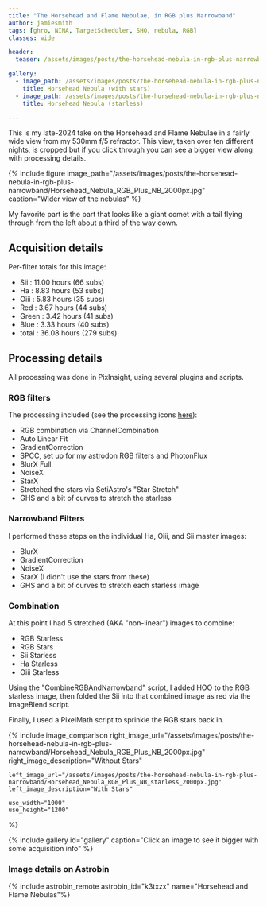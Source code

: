 ```yaml
---
title: "The Horsehead and Flame Nebulae, in RGB plus Narrowband"
author: jamiesmith
tags: [ghro, NINA, TargetScheduler, SHO, nebula, RGB]
classes: wide

header:
  teaser: /assets/images/posts/the-horsehead-nebula-in-rgb-plus-narrowband/Horsehead_Nebula_RGB_Plus_NB_cropped.jpg

gallery:
  - image_path: /assets/images/posts/the-horsehead-nebula-in-rgb-plus-narrowband/Horsehead_Nebula_RGB_Plus_NB_2000px.jpg
    title: Horsehead Nebula (with stars)
  - image_path: /assets/images/posts/the-horsehead-nebula-in-rgb-plus-narrowband/Horsehead_Nebula_RGB_Plus_NB_starless_2000px.jpg
    title: Horsehead Nebula (starless)

---
```


This is my late-2024 take on the Horsehead and Flame Nebulae in a fairly wide view from my 
530mm f/5 refractor. This view, taken over ten different nights, is cropped but if you 
click through you can see a bigger view along with processing details.

<!--more-->

{%
  include figure image_path="/assets/images/posts/the-horsehead-nebula-in-rgb-plus-narrowband/Horsehead_Nebula_RGB_Plus_NB_2000px.jpg"
  caption="Wider view of the nebulas"
%}

My favorite part is the part that looks like a giant comet with a tail flying through from the left about a third of the way down. 

## Acquisition details

Per-filter totals for this image:
- Sii   :  11.00 hours (66 subs)
- Ha    :   8.83 hours (53 subs)
- Oiii  :   5.83 hours (35 subs)
- Red   :   3.67 hours (44 subs)
- Green :   3.42 hours (41 subs)
- Blue  :   3.33 hours (40 subs)
- total :  36.08 hours (279 subs)

## Processing details

All processing was done in PixInsight, using several plugins and scripts.

### RGB filters
The processing included (see the processing icons [here](https://github.com/jamiesmith/pixinsight-icons)):
- RGB combination via ChannelCombination
- Auto Linear Fit
- GradientCorrection
- SPCC, set up for my astrodon RGB filters and PhotonFlux
- BlurX Full
- NoiseX
- StarX
- Stretched the stars via SetiAstro's "Star Stretch"
- GHS and a bit of curves to stretch the starless

### Narrowband Filters
I performed these steps on the individual Ha, Oiii, and Sii master images:
- BlurX
- GradientCorrection
- NoiseX
- StarX (I didn't use the stars from these)
- GHS and a bit of curves to stretch each starless image

### Combination
At this point I had 5 stretched (AKA "non-linear") images to combine: 
- RGB Starless
- RGB Stars
- Sii Starless
- Ha Starless
- Oiii Starless

Using the "CombineRGBAndNarrowband" script, I added HOO to the RGB starless image, 
then folded the Sii into that combined image as red via the ImageBlend script.

Finally, I used a PixelMath script to sprinkle the RGB stars back in.

{%
    include image_comparison
    right_image_url="/assets/images/posts/the-horsehead-nebula-in-rgb-plus-narrowband/Horsehead_Nebula_RGB_Plus_NB_2000px.jpg"
    right_image_description="Without Stars"

    left_image_url="/assets/images/posts/the-horsehead-nebula-in-rgb-plus-narrowband/Horsehead_Nebula_RGB_Plus_NB_starless_2000px.jpg"
    left_image_description="With Stars"

    use_width="1000"
    use_height="1200"
%}


{% include gallery id="gallery" caption="Click an image to see it bigger with some acquisition info" %}

### Image details on Astrobin
{% include astrobin_remote astrobin_id="k3txzx" name="Horsehead and Flame Nebulas"%}
